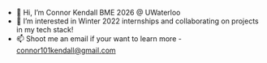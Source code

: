 - 👋 Hi, I’m Connor Kendall BME 2026 @ UWaterloo 
- 👀 I’m interested in Winter 2022 internships and collaborating on projects in my tech stack! 
- 📫 Shoot me an email if your want to learn more - connor101kendall@gmail.com
